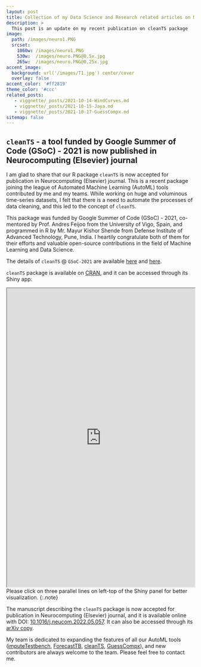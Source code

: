 ```yaml
---
layout: post
title: Collection of my Data Science and Research related articles on Medium
description: >
  This post is an update on my recent publication on cleanTS package 
image: 
  path: /images/neuro1.PNG
  srcset:
    1060w: /images/neuro1.PNG
    530w:  /images/neuro.PNG@0,5x.jpg
    265w:  /images/neuro.PNG@0,25x.jpg
accent_image: 
  background: url('/images/T1.jpg') center/cover
  overlay: false
accent_color: '#ff2819'
theme_color: '#ccc'
related_posts:
   - viggnette/_posts/2021-10-14-WindCurves.md
   - viggnette/_posts/2021-10-15-Jaya.md
   - viggnette/_posts/2021-10-17-GuessCompx.md
sitemap: false
---
```


## `cleanTS` - a tool funded by Google Summer of Code (GSoC) - 2021 is now published in Neurocomputing (Elsevier) journal

I am glad to share that our R package `cleanTS` is now accepted for publication in Neurocomputing (Elsevier) journal. This is a recent package joining the league of Automated Machine Learning (AutoML) tools contributed by me and my teams. While working on huge and voluminous time-series datasets, I felt that there is a need to automate the processes of data cleaning, and this led to the concept of `cleanTS`.

This package was funded by Google Summer of Code (GSoC) - 2021, co-mentored by Prof. Andres Feijoo from the University of Vigo, Spain, and programmed in R by Mr. Mayur Kishor Shende from Defense Institute of Advanced Technology, Pune, India. I heartily congratulate both of them for their efforts and valuable open-source contributions in the field of Machine Learning and Data Science. 

The details of `cleanTS` @ `GSoC-2021` are available [here](https://github.com/rstats-gsoc/gsoc2021/wiki/cleanTS) and [here](https://mayur1009.github.io/cleanTS/).

`cleanTS` package is available on [CRAN](https://cran.r-project.org/package=cleanTS), and it can be accessed through its Shiny app:


<iframe src="https://mayur1009.shinyapps.io/cleanTS/" width="100%" height="800px"></iframe>
Please click on three parallel lines on left-top of the Shiny panel for better visualization.
{:.note}

The manuscript describing the `cleanTS` package is now accepted for publication in Neurocomputing (Elsevier) journal, and it is available online with DOI: [10.1016/j.neucom.2022.05.057](https://doi.org/10.1016/j.neucom.2022.05.057). It can also be accessed through its [arXiv copy](https://arxiv.org/abs/2110.11815).

My team is dedicated to expanding the features of all our AutoML tools ([imputeTestbench](https://www.neerajbokde.in/software/), [ForecastTB](https://www.neerajbokde.in/viggnette/2021-10-16-forecasttb/), [cleanTS](https://www.neerajbokde.in/software/), [GuessCompx](https://www.neerajbokde.in/viggnette/2021-10-17-GuessCompx/)), and new contributors are always welcome to the team. Please feel free to contact me.


[mm]: https://guides.github.com/features/mastering-markdown/
[ksyn]: https://kramdown.gettalong.org/syntax.html
[ksyntab]:https://kramdown.gettalong.org/syntax.html#tables
[ksynmath]: https://kramdown.gettalong.org/syntax.html#math-blocks
[katex]: https://khan.github.io/KaTeX/
[rtable]: https://dbushell.com/2016/03/04/css-only-responsive-tables/

